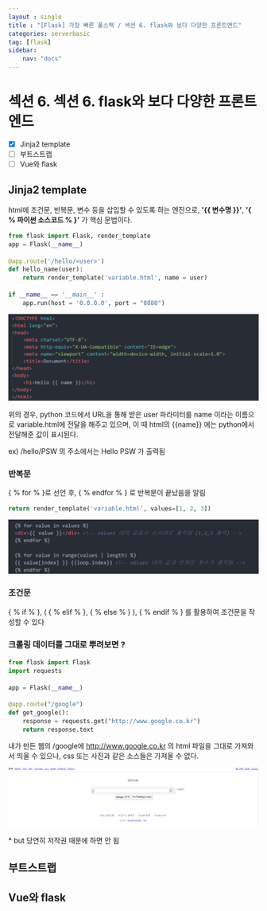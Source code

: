 ```yaml
---
layout : single
title : "[Flask] 가장 빠른 풀스택 / 섹션 6. flask와 보다 다양한 프론트엔드"
categories: serverbasic
tag: [flask]
sidebar:
    nav: "docs"
---
```


# 섹션 6. 섹션 6. flask와 보다 다양한 프론트엔드

-  [x] Jinja2 template
-  [ ] 부트스트랩
-  [ ] Vue와 flask

## Jinja2 template

html에 조건문, 반복문, 변수 등을 삽입할 수 있도록 하는 엔진으로, **'\{\{ 변수명 \}\}'**, **'{ % 파이썬 소스코드 % }'** 가 핵심 문법이다. 

```python
from flask import Flask, render_template
app = Flask(__name__)

@app.route('/hello/<user>')
def hello_name(user):
    return render_template('variable.html', name = user)

if __name__ == '__main__' :
    app.run(host = '0.0.0.0', port = "8080")
```

<img src="/images/webbackground/21.png">

위의 경우, python 코드에서 URL을 통해 받은 user 파라미터를 name 이라는 이름으로 variable.html에 전달을 해주고 있으며, 이 때 html의 \{\{name\}\} 에는 python에서 전달해준 값이 표시된다.

ex) /hello/PSW 의 주소에서는 Hello PSW 가 출력됨

### 반복문

\{ % for % \}로 선언 후, \{ % endfor % \} 로 반복문이 끝났음을 알림

```python
return render_template('variable.html', values=[1, 2, 3])
```

<img src="/images/webbackground/22.png">

### 조건문

\{ % if % \}, ( \{ % elif % \}, \{ % else % \} ), \{ % endif % \} 를 활용하여 조건문을 작성할 수 있다

### 크롤링 데이터를 그대로 뿌려보면 ?

```python
from flask import Flask
import requests

app = Flask(__name__)

@app.route("/google")
def get_google():
    response = requests.get("http://www.google.co.kr")
    return response.text
```

내가 만든 웹의 /google에 http://www.google.co.kr 의 html 파일을 그대로 가져와서 띄울 수 있으나, css 또는 사진과 같은 소스들은 가져올 수 없다. 

<img src="/images/webbackground/23.png">

\* but 당연히 저작권 때문에 하면 안 됨

## 부트스트랩
## Vue와 flask


